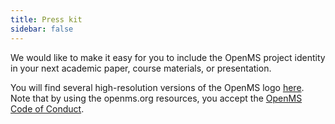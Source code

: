 ```yaml
---
title: Press kit
sidebar: false
---
```


We would like to make it easy for you to include the OpenMS project identity in your next academic paper, course materials, or presentation. 

You will find several high-resolution versions of the OpenMS logo [here](https://github.com/openms/openms/tree/main/branding/logo). Note that by using the openms.org resources, you accept the [OpenMS Code of Conduct](/code-of-conduct).
